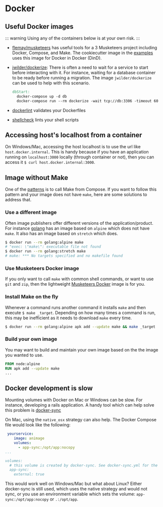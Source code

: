 # Docker

## Useful Docker images

::: warning
Using any of the containers below is at your own risk.
:::

* [flemay/musketeers][linkDockerHubMusketeers] has useful tools for a 3 Musketeers project including Docker, Compose, and Make. The cookiecutter image in the [examples][linkExamples] uses this image for Docker in Docker (DinD).
* [jwilder/dockerize][linkDockerHubDockerize]: There is often a need to wait for a service to start before interacting with it. For instance, waiting for a database container to be ready before running a migration. The image `jwilder/dockerize` can be used to help with this scenario.

  ```makefile
  dbStart:
    docker-compose up -d db
    docker-compose run --rm dockerize -wait tcp://db:3306 -timeout 60s
  ```

* [dockerlint][linkDockerHubDockerlint] validates your Dockerfiles
* [shellcheck][linkDockerHubShellcheck] lints your shell scripts

## Accessing host's localhost from a container

On Windows/Mac, accessing the host localhost is to use the url like `host.docker.internal`. This is handy because if you have an application running on `localhost:3000` locally (through container or not), then you can access it `$ curl host.docker.internal:3000`.

## Image without Make

One of the [patterns][linkPatterns] is to call Make from Compose. If you want to follow this pattern and your image does not have `make`, here are some solutions to address that.

### Use a different image

Often image publishers offer different versions of the application/product. For instance [golang][linkGolang] has an image based on `alpine` which does not have `make`. It also has an image based on `stretch` which does.

```bash
$ docker run --rm golang:alpine make
# "exec: \"make\": executable file not found
$ docker run --rm golang:stretch make
# make: *** No targets specified and no makefile found
```

### Use Musketeers Docker image

If you only want to call `make` with common shell commands, or want to use `git` and `zip`, then the lightweight [Musketeers Docker][linkDockerMusketeersRepo] image is for you.

### Install Make on the fly

Whenever a command runs another command it installs `make` and then execute `$ make _target`. Depending on how many times a command is run, this may be inefficient as it needs to download `make` every time.

```bash
$ docker run --rm golang:alpine apk add --update make && make _target
```

### Build your own image

You may want to build and maintain your own image based on the the image you wanted to use.

```dockerfile
FROM node:alpine
RUN apk add --update make
...
```

## Docker development is slow

Mounting volumes with Docker on Mac or Windows can be slow. For instance, developing a rails application. A handy tool which can help solve this problem is [docker-sync][linkDockerSync]

On Mac, using the `native_osx` strategy can also help. The Docker Compose file would look like the following:

```yaml
 yourservice:
    image: animage
    volumes:
      - app-sync:/opt/app:nocopy
...

volumes:
  # this volume is created by docker-sync. See docker-sync.yml for the config
  app-sync:
    external: true
```

This would work well on Windows/Mac but what about Linux? Either docker-sync is still used, which uses the native strategy and would not sync, or you use an environment variable which sets the volume: `app-sync:/opt/app:nocopy` or `.:/opt/app`.


[linkPatterns]: patterns
[linkExamples]: ../examples

[linkDockerSync]: http://docker-sync.io
[linkGolang]: https://hub.docker.com/_/golang/
[linkDockerMusketeersRepo]: https://github.com/flemay/docker-musketeers
[linkDockerHubDockerize]: https://hub.docker.com/r/jwilder/dockerize
[linkDockerHubDockerlint]: https://hub.docker.com/r/redcoolbeans/dockerlint
[linkDockerHubShellcheck]: https://hub.docker.com/r/koalaman/shellcheck/
[linkDockerHubMusketeers]: https://hub.docker.com/r/flemay/musketeers